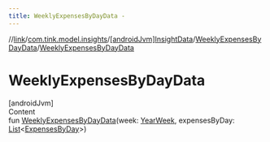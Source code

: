 ```yaml
---
title: WeeklyExpensesByDayData -
---
```

//[link](../../../index.md)/[com.tink.model.insights](../../index.md)/[[androidJvm]InsightData](../index.md)/[WeeklyExpensesByDayData](index.md)/[WeeklyExpensesByDayData](-weekly-expenses-by-day-data.md)



# WeeklyExpensesByDayData  
[androidJvm]  
Content  
fun [WeeklyExpensesByDayData](-weekly-expenses-by-day-data.md)(week: [YearWeek](../../../com.tink.model.time/[android-jvm]-year-week/index.md), expensesByDay: [List](https://kotlinlang.org/api/latest/jvm/stdlib/kotlin.collections/-list/index.html)<[ExpensesByDay](../../../com.tink.model.relations/[android-jvm]-expenses-by-day/index.md)>)  



